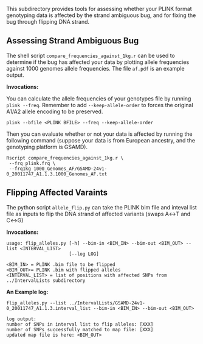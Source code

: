 This subdirectory provides tools for assessing whether your PLINK format genotyping data is affected by the strand ambiguous bug, and for fixing the bug through flipping DNA strand.

## Assessing Strand Ambiguous Bug
The shell script `compare_frequencies_against_1kg.r` can be used to determine if the bug has affected your data by plotting allele frequencies against 1000 genomes allele frequencies. The file `af.pdf` is an example output. 

**Invocations:**

You can calculate the allele frequencies of your genotypes file by running `plink --freq`. Remember to add `--keep-allele-order` to forces the original A1/A2 allele encoding to be preserved.

```
plink --bfile <PLINK BFILE> --freq --keep-allele-order
```

Then you can evaluate whether or not your data is affected by running the following command (suppose your data is from European ancestry, and the genotyping platform is GSAMD). 

```
Rscript compare_frequencies_against_1kg.r \
 --frq plink.frq \
 --frq1kg 1000_Genomes_AF/GSAMD-24v1-0_20011747_A1.1.3.1000_Genomes_AF.txt
```


## Flipping Affected Varaints 
The python script `allele_flip.py` can take the PLINK bim file and inteval list file as inputs to flip the DNA strand of affected variants (swaps A↔T and C↔G)

**Invocations:**

```
usage: flip_alleles.py [-h] --bim-in <BIM_IN> --bim-out <BIM_OUT> --list <INTERVAL_LIST>
                       [--log LOG]
                       
<BIM_IN> = PLINK .bim file to be flipped 
<BIM_OUT>= PLINK .bim with flipped alleles 
<INTERVAL_LIST> = list of positions with affected SNPs from ../IntervalLists subdirectory
```

**An Example log:**

```
flip_alleles.py --list ../IntervalLists/GSAMD-24v1-0_20011747_A1.1.3.interval_list --bim-in <BIM_IN> --bim-out <BIM_OUT>

log output:
number of SNPs in interval list to flip alleles: [XXX]
number of SNPs successfully matched to map file: [XXX]
updated map file is here: <BIM_OUT>
```